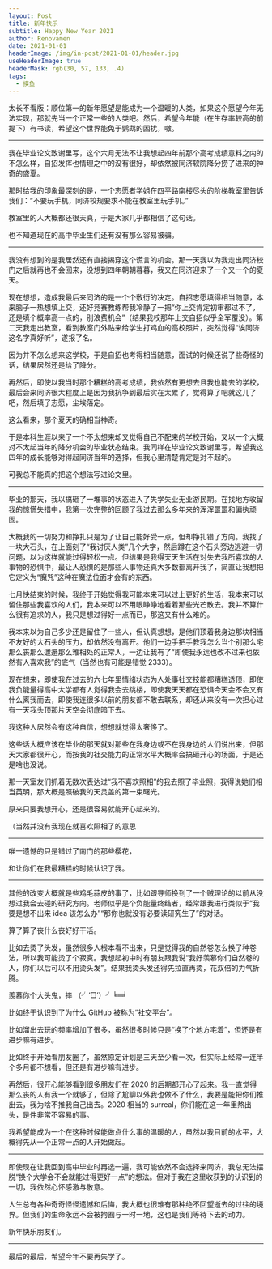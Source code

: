 ```yaml
---
layout: Post
title: 新年快乐
subtitle: Happy New Year 2021
author: Renovamen
date: 2021-01-01
headerImage: /img/in-post/2021-01-01/header.jpg
useHeaderImage: true
headerMask: rgb(30, 57, 133, .4)
tags:
  - 摸鱼
---
```


太长不看版：顺位第一的新年愿望是能成为一个温暖的人类，如果这个愿望今年无法实现，那就先当一个正常一些的人类吧。<!-- more -->然后，希望今年能（在生存率较高的前提下）有书读，希望这个世界能免于鹦鹉的困扰，嗷。


---


我在毕业论文致谢里写，这个六月无法不让我想起四年前那个高考成绩意料之内的不怎么样，自招发挥也情理之中的没有很好，却依然被同济软院降分捞了进来的神奇的盛夏。

那时给我的印象最深刻的是，一个志愿者学姐在四平路南楼尽头的阶梯教室里告诉我们：“不要玩手机，同济校规要求不能在教室里玩手机。”

教室里的人大概都还很天真，于是大家几乎都相信了这句话。

也不知道现在的高中毕业生们还有没有那么容易被骗。


---


我没有想到的是我居然还有直接揭穿这个谎言的机会。那一天我以为我走出同济校门之后就再也不会回来，没想到四年朝朝暮暮，我又在同济迎来了一个又一个的夏天。

现在想想，造成我最后来同济的是一个个敷衍的决定。自招志愿填得相当随意，本来脑子一热想填上交，还好竞赛教练帮我冷静了一把“你上交肯定初审都过不了，还是填个概率高一点的，别浪费机会”（结果我校那年上交自招似乎全军覆没）。第二天我走出教室，看到教室门外贴来给学生打鸡血的高校照片，突然觉得“诶同济这名字真好听”，遂报了名。

因为并不怎么想来这学校，于是自招也考得相当随意，面试的时候还说了些奇怪的话，结果居然还是给了降分。

再然后，即使以我当时那个糟糕的高考成绩，我依然有更想去且我也能去的学校，最后会来同济很大程度上是因为我抗争到最后实在太累了，觉得算了吧就这儿了吧，然后填了志愿，尘埃落定。

这么看来，那个夏天的确相当神奇。

于是本科生涯以来了一个不太想来却又觉得自己不配来的学校开始，又以一个大概对不太起当年的降分机会的毕业状态结束。我同样在毕业论文致谢里写，希望我这四年的成长能够对得起同济当年的选择，但我心里清楚肯定是对不起的。

可我总不能真的把这个想法写进论文里。


---


毕业的那天，我以搞砸了一堆事的状态进入了失学失业无业游民期。在找地方收留我的惊慌失措中，我第一次完整的回顾了我过去那么多年来的浑浑噩噩和偏执顽固。

大概我的一切努力和挣扎只是为了让自己能好受一点，但却挣扎错了方向。我找了一块大石头，在上面刻了“我讨厌人类”几个大字，然后蹲在这个石头旁边逃避一切问题，以为这样就能过得轻松一点。但结果是我得天天生活在对失去我所喜欢的人事物的恐惧中，最让人恐惧的是那些人事物还真大多数都离开我了，简直让我想把它定义为“魔咒”这种在魔法位面才会有的东西。

七月快结束的时候，我终于开始觉得我可能本来可以过上更好的生活，我本来可以留住那些我喜欢的人们，我本来可以不用眼睁睁地看着那些光芒散去。我并不算什么很有追求的人，我只是想过得好一点而已，那这又有什么难的。

我本来以为自己多少还是留住了一些人，但认真想想，是他们顶着我身边那块相当不友好的大石头的压力，却依然没有离开。他们一边手把手教我怎么当个别那么宅那么丧那么邋遢那么难相处的正常人，一边让我有了“即使我永远也改不过来也依然有人喜欢我”的底气（当然也有可能是错觉 2333）。

现在想来，即使我在过去的六七年里情绪状态为人处事社交技能都糟糕透顶，即使我负能量得高中大学都有人觉得我会去跳楼，即使我天天都在恐惧今天会不会又有什么离我而去，即使我连很多以前的朋友都不敢去联系，却还从来没有一次担心过有一天我头顶那片天空会彻底暗下去。

我这种人居然会有这种自信，想想就觉得太奢侈了。

这些话大概应该在毕业的那天就对那些在我身边或不在我身边的人们说出来，但那天大家都很开心，而按我的社交能力的正常水平大概率会搞砸开心的场面，于是还是啥也没说。

那一天室友们抓着无数次表达过“我不喜欢照相”的我去照了毕业照，我得说她们相当英明，那大概是照破我的天灵盖的第一束曙光。

原来只要我想开心，还是很容易就能开心起来的。

（当然并没有我现在就喜欢照相了的意思


---


唯一遗憾的只是错过了南门的那些樱花，

和让你们在我最糟糕的时候认识了我。


---


其他的改变大概就是些鸡毛蒜皮的事了，比如跟导师换到了一个贼理论的以前从没想过我会去碰的研究方向。老师似乎是个负能量终结者，经常跟我进行类似于“我要是想不出来 idea 该怎么办”“那你也就没有必要读研究生了”的对话。

算了算了丧什么丧好好干活。

比如去烫了头发，虽然很多人根本看不出来，只是觉得我的自然卷怎么换了种卷法，所以我可能烫了个寂寞。我想起初中时有朋友跟我说“我好羡慕你们自然卷的人，你们以后可以不用烫头发”。结果我烫头发还得先拉直再烫，花双倍的力气折腾。

羡慕你个大头鬼，摔 （╯‘□′）╯╘═╛

比如终于认识到了为什么 GitHub 被称为“社交平台”。

比如溜出去玩的频率增加了很多，虽然很多时候只是“换了个地方宅着”，但还是有进步嘛有进步。

比如终于开始看朋友圈了，虽然原定计划是三天至少看一次，但实际上经常一连半个多月都不想看，但还是有进步嘛有进步。

再然后，很开心能够看到很多朋友们在 2020 的后期都开心了起来。我一直觉得那么丧的人有我一个就够了，但除了尬聊以外我也做不了什么，我要是能把你们推出去，我为啥不推我自己出去。2020 相当的 surreal，你们能在这一年里熬出头，是件非常不容易的事。

我希望能成为一个在这种时候能做点什么事的温暖的人，虽然以我目前的水平，大概得先从一个正常一点的人开始做起。


---


即使现在让我回到高中毕业时再选一遍，我可能依然不会选择来同济，我总无法摆脱“换个大学会不会就能过得更好一点”的想法。但对于我在这里收获到的认识到的一切，我依然心怀感激与敬意。

人生总有各种奇奇怪怪遗憾和后悔，我大概也很难有那种绝不回望逝去的过往的境界。但我们的生命永远不会被拘囿与一时一地，这也是我们等待下去的动力。

新年快乐朋友们。


---


最后的最后，希望今年不要再失学了。
